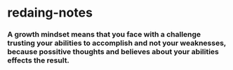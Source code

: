 # redaing-notes
### A growth mindset means that you face with a challenge trusting your abilities to accomplish and not your weaknesses, because possitive thoughts and believes about your abilities effects the result.   
  
